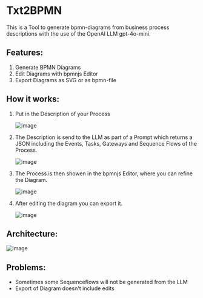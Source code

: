 # Txt2BPMN
This is a Tool to generate bpmn-diagrams from business process descriptions with the use of the OpenAI LLM gpt-4o-mini.

## Features:
1) Generate BPMN Diagrams
2) Edit Diagrams with bpmnjs Editor
3) Export Diagrams as SVG or as bpmn-file

## How it works:

1) Put in the Description of your Process
   
   ![image](https://github.com/user-attachments/assets/4be92db2-02f9-4412-8a6c-adc757d139b7)
   
3) The Description is send to the LLM as part of a Prompt which returns a JSON including the Events, Tasks, Gateways and Sequence Flows of the Process.
   
   ![image](https://github.com/user-attachments/assets/5e2533db-f64b-4de2-a2d1-8630923e9513)

5) The Process is then showen in the bpmnjs Editor, where you can refine the Diagram.
   
   ![image](https://github.com/user-attachments/assets/3084cb86-88ab-4725-88a9-51afb02f7ac4)

7) After editing the diagram you can export it.
   
   ![image](https://github.com/user-attachments/assets/d6cf2ff2-6387-4838-8883-27bd6fb10abf)


## Architecture:

![image](https://github.com/user-attachments/assets/e9dfad29-1dae-42dd-96ba-3ee8f408adce)

## Problems:
- Sometimes some Sequenceflows will not be generated from the LLM
- Export of Diagram doesn't include edits
